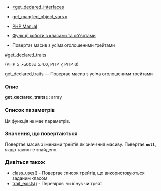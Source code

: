 - [«get_declared_interfaces](function.get-declared-interfaces.md)
- [get_mangled_object_vars »](function.get-mangled-object-vars.md)

- [PHP Manual](index.md)
- [Функції роботи з класами та об'єктами](ref.classobj.md)
- Повертає масив з усіма оголошеними трейтами

#get_declared_traits

(PHP 5 \>u003d 5.4.0, PHP 7, PHP 8)

get_declared_traits — Повертає масив з усіма оголошеними трейтами

### Опис

**get_declared_traits**(): array

### Список параметрів

Ця функція не має параметрів.

### Значення, що повертаються

Повертає масив з іменами трейтів як значення масиву.
Повертає **`null`**, якщо таких не знайдено.

### Дивіться також

- [class_uses()](function.class-uses.md) - Повертає список
трейтів, що використовуються заданим класом
- [trait_exists()](function.trait-exists.md) - Перевіряє, чи існує
чи трейт
